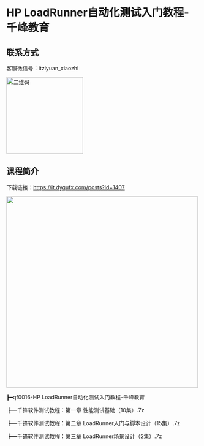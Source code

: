 # HP LoadRunner自动化测试入门教程-千峰教育

## 联系方式

客服微信号：itziyuan_xiaozhi

<img src="https://ziyuanyun.oss-cn-guangzhou.aliyuncs.com/common/20240614073449/666b82192834a.jpg" width="200" height="200" alt="二维码">

## 课程简介

下载链接：https://it.dyqufx.com/posts?id=1407

<img src="https://ziyuanyun.oss-cn-guangzhou.aliyuncs.com/yun/20240515153928/664466b0207cd.jpg" width="500" alt="">

  ┣━qf0016-HP LoadRunner自动化测试入门教程-千峰教育

 ┣━千锋软件测试教程：第一章 性能测试基础（10集）.7z

 ┣━千锋软件测试教程：第二章 LoadRunner入门与脚本设计（15集）.7z

 ┣━千锋软件测试教程：第三章 LoadRunner场景设计（2集）.7z

  